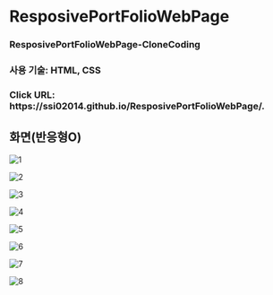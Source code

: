 # ResposivePortFolioWebPage

<h3>ResposivePortFolioWebPage-CloneCoding</h3>
<h3> 사용 기술: HTML, CSS</h3>
<h3> Click URL: https://ssi02014.github.io/ResposivePortFolioWebPage/. </h3>

<h2> 화면(반응형O)</h2>

![1](https://user-images.githubusercontent.com/64779472/94293140-ceed6e00-ff98-11ea-9ddf-4942b855c6f8.PNG)

![2](https://user-images.githubusercontent.com/64779472/94293147-d280f500-ff98-11ea-85ca-ed47be5a984d.PNG)

![3](https://user-images.githubusercontent.com/64779472/94293153-d4e34f00-ff98-11ea-9428-ddbc6c6410b7.PNG)

![4](https://user-images.githubusercontent.com/64779472/94293154-d57be580-ff98-11ea-9658-52450a2d2eca.PNG)

![5](https://user-images.githubusercontent.com/64779472/94293155-d6147c00-ff98-11ea-8aba-51eda1514e58.PNG)

![6](https://user-images.githubusercontent.com/64779472/94293157-d6147c00-ff98-11ea-9093-ab3dd7133651.PNG)

![7](https://user-images.githubusercontent.com/64779472/94293158-d6ad1280-ff98-11ea-8f57-2c270517d69c.PNG)

![8](https://user-images.githubusercontent.com/64779472/94293161-d745a900-ff98-11ea-801a-d5476d834606.PNG)
